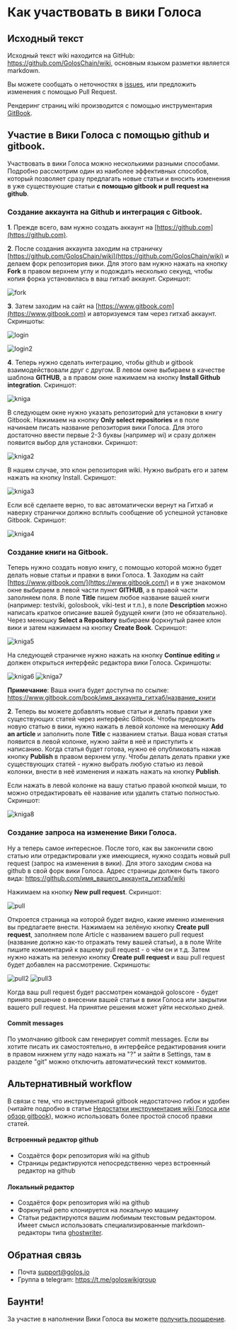 # Как участвовать в вики Голоса

## Исходный текст

Исходный текст wiki находится на GitHub: <https://github.com/GolosChain/wiki>, основным языком разметки является markdown.

Вы можете сообщать о неточностях в [issues](https://github.com/GolosChain/wiki/issues), или предложить изменения с помощью Pull Request.

Рендеринг страниц wiki производится с помощью инструментария [GitBook](https://www.gitbook.com).

## Участие в Вики Голоса с помощью github и gitbook. 
Участвовать в вики Голоса можно несколькими разными способами. Подробно рассмотрим один из наиболее эффективных способов, который позволяет сразу предлагать новые статьи и вносить изменения в уже существующие статьи **с помощью gitbook и pull request на github**. 

### Создание аккаунта на Github и интеграция с Gitbook. 

**1**. Прежде всего, вам нужно создать аккаунт на [https://github.com](https://github.com).

**2**. После создания аккаунта заходим на страничку [https://github.com/GolosChain/wiki](https://github.com/GolosChain/wiki) и делаем форк репозитория вики. Для этого вам нужно нажать на кнопку **Fork** в правом верхнем углу и подождать несколько секунд, чтобы копия форка установилась в ваш гитхаб аккаунт. Скриншот:

![fork](https://i.imgur.com/QsxyqoG.png)


**3**. Затем заходим на сайт на [https://www.gitbook.com](https://www.gitbook.com) и авторизуемся там через гитхаб аккаунт. Скриншоты:

![login](https://i.imgur.com/QkiJi3Z.png)

![login2](https://i.imgur.com/P4BRMK7.png)


**4**. Теперь нужно сделать интеграцию, чтобы github и gitbook взаимодействовали друг с другом. В левом окне выбираем в качестве шаблона **GITHUB**, а в правом окне нажимаем на кнопку **Install Github integration**. Скриншот:

![kniga](https://i.imgur.com/t3uygwf.png)

В следующем окне нужно указать репозиторий для установки в книгу Gitbook. Нажимаем на кнопку **Only select repositories** и в поле начинаем писать название репозитория вики Голоса. Для этого достаточно ввести первые 2-3 буквы (например wi) и сразу должен появится выбор для установки. Скриншот:

![kniga2](https://i.imgur.com/pjINVLg.png)

В нашем случае, это клон репозитория wiki. Нужно выбрать его и затем нажать на кнопку Install. Скриншот:

![kniga3](https://i.imgur.com/teDWMSU.png)

Если всё сделаете верно, то вас автоматически вернут на Гитхаб и наверху странички должно всплыть сообщение об успешной установке Gitbook. Скриншот:

![kniga4](https://i.imgur.com/dZkRmKn.png)


### Создание книги на Gitbook.
Теперь нужно создать новую книгу, с помощью которой можно будет делать новые статьи и правки в вики Голоса. 
**1**. Заходим на сайт [https://www.gitbook.com/](https://www.gitbook.com/) и в уже знакомом окне выбираем в левой части пункт **GITHUB**, а в правой части заполняем поля. В поле **Title** пишем любое название вашей книги (например: testviki, golosbook, viki-test и т.п.), в поле **Description** можно написать краткое описание вашей будущей книги (это не обязательно). Через менюшку **Select a Repository** выбираем форкнутый ранее клон вики и затем нажимаем на кнопку **Create Book**. Скриншот:

![kniga5](https://i.imgur.com/AHGmdkg.png)

На следующей страничке нужно нажать на кнопку **Continue editing** и должен открыться интерфейс редактора вики Голоса. Скриншоты:

![kniga6](https://i.imgur.com/wN2gWQF.png)
![kniga7](https://i.imgur.com/A425qTU.png)

**Примечание**: Ваша книга будет доступна по ссылке: https://www.gitbook.com/book/имя_аккаунта_гитхаб/название_книги

**2**. Теперь вы можете добавлять новые статьи и делать правки уже существующих статей через интерфейс Gitbook. 
Чтобы предложить новую статью в вики, нужно нажать в левой колонке на менюшку **Add an article** и заполнить поле **Title** с названием статьи. Ваша новая статья появится в левой колонке, нужно  зайти в неё и приступить к написанию. Когда статья будет готова, нужно её опубликовать нажав кнопку  **Publish** в правом верхнем углу. 
Чтобы делать делать правки уже существующих статей - нужно выбрать любую статью из левой колонки, внести в неё изменения и нажать нажать на кнопку **Publish**. 


Если нажать в левой колонке на вашу статью правой кнопкой мыши, то можно отредактировать её название или удалить статью полностью. Скриншот:

![kniga8](https://i.imgur.com/5wFnaEf.png)


### Создание запроса на изменение Вики Голоса. 
Ну а теперь самое интересное. После того, как вы закончили свою статью или отредактировали уже имеющиеся, нужно создать новый pull request (запрос на изменения в вики). Для этого заходим снова на github в свой форк вики Голоса. Адрес страницы должен быть такого вида: 
https://github.com/имя_вашего_аккаунта_гитхаб/wiki

Нажимаем на кнопку **New pull request**. Скриншот:

![pull](https://i.imgur.com/V5Z1xnh.png)

Откроется страница на которой будет видно, какие именно изменения вы предлагаете внести. Нажимаем на зелёную кнопку **Create pull request**, заполняем поле Article с названием вашего pull request (название должно как-то отражать тему вашей статьи), а в поле Write пишите комментарий к вашему pull request - о чём он и т.д. Затем нужно нажать на зеленую кнопку **Create pull request** и ваш pull request будет добавлен на рассмотрение. Скриншоты: 

![pull2](https://i.imgur.com/2FTlXb4.png)
![pull3](https://i.imgur.com/5fXOFfF.png)


Когда ваш pull request будет рассмотрен командой goloscore - будет принято решение о внесении вашей статьи в вики Голоса или закрытии вашего pull request. На принятие решения может уйти несколько дней. 
#### Commit messages

По умолчанию gitbook сам генерирует commit messages. Если вы хотите писать их самостоятельно, в интерфейсе редактирования книги в правом нижнем углу надо нажать на "?" и зайти в Settings, там в разделе "git" можно отключить автоматический текст коммитов.

## Альтернативный workflow

В связи с тем, что инструментарий gitbook недостаточно гибок и удобен (читайте подробно в статье [Недостатки инструментария wiki Голоса или обзор gitbook](https://golos.io/goldvoice/@vvk/gitbook)), можно использовать более простой способ правки статей.

#### Встроенный редактор github

* Создаётся форк репозитория wiki на github
* Страницы редактируются непосредственно через встроенный редактор на github

#### Локальный редактор

* Создаётся форк репозитория wiki на github
* Форкнутый репо клонируется на локальную машину
* Статьи редактируются вашим любимым текстовым редактором. Имеет смысл использовать специализированные markdown-редакторы типа [ghostwriter](https://wereturtle.github.io/ghostwriter/).


## Обратная связь

* Почта [support@golos.io](mailto:support@golos.io)
* Группа в telegram: <https://t.me/goloswikigroup>

## Баунти!

За участие в наполнении Вики Голоса вы можете [получить поощрение](/0-aktualnoe/baunti.html).

